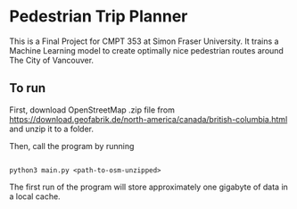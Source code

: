 # Pedestrian Trip Planner

This is a Final Project for CMPT 353 at Simon Fraser University. It trains a Machine Learning model to create optimally nice pedestrian routes around The City of Vancouver.

## To run

First, download OpenStreetMap .zip file from <https://download.geofabrik.de/north-america/canada/british-columbia.html> and unzip it to a folder.

Then, call the program by running

```console

python3 main.py <path-to-osm-unzipped>
```

The first run of the program will store approximately one gigabyte of data in a local cache.
